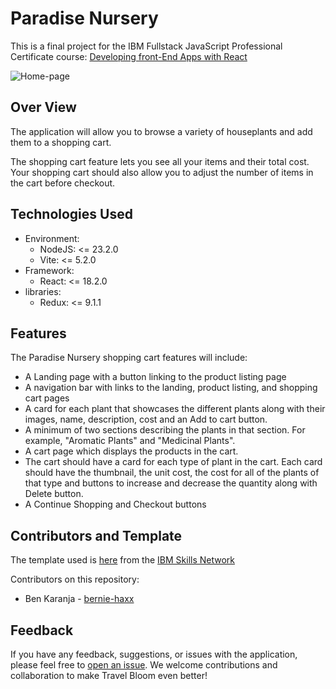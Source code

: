 # Paradise Nursery

This is a final project for the IBM Fullstack JavaScript Professional Certificate course: [Developing front-End Apps with React](https://www.coursera.org/learn/developing-frontend-apps-with-react/home/welcome)

![Home-page](./public/plant-home-page.png)
## Over View
The application will allow you to browse a variety of houseplants and add them to a shopping cart. 

The shopping cart feature lets you see all your items and their total cost. Your shopping cart should also allow you to adjust the number of items in the cart before checkout.

## Technologies Used

- Environment:
    - NodeJS: <= 23.2.0
    - Vite: <= 5.2.0
- Framework:
    - React: <= 18.2.0
- libraries:
    - Redux: <= 9.1.1

## Features

The Paradise Nursery shopping cart features will include:

- A Landing page with a button linking to the product listing page
- A navigation bar with links to the landing, product listing, and shopping cart pages
- A card for each plant that showcases the different plants along with their images, name, description, cost and an Add to cart button.
- A minimum of two sections describing the plants in that section. For example, "Aromatic Plants" and "Medicinal Plants".
- A cart page which displays the products in the cart.
- The cart should have a card for each type of plant in the cart. Each card should have the thumbnail, the unit cost, the cost for all of the plants of that type and buttons to increase and decrease the quantity along with Delete button.
- A Continue Shopping and Checkout buttons

## Contributors and Template

The template used is [here](https://github.com/ibm-developer-skills-network/e-plantShopping.git) from the [IBM Skills Network](https://github.com/ibm-developer-skills-network)

Contributors on this repository:
- Ben Karanja - [bernie-haxx](https://github.com/bernie-haxx)

## Feedback
If you have any feedback, suggestions, or issues with the application, please feel free to [open an issue](https://github.com/bernie-haxx/e-plantShopping/issues). We welcome contributions and collaboration to make Travel Bloom even better!

